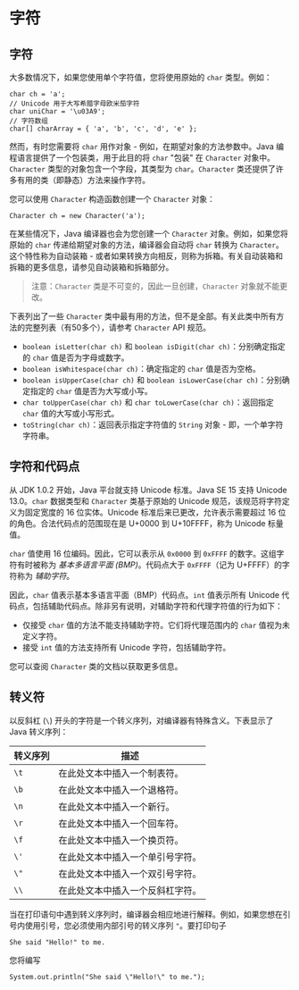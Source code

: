 # 字符

## 字符

大多数情况下，如果您使用单个字符值，您将使用原始的 `char` 类型。例如：

```
char ch = 'a';
// Unicode 用于大写希腊字母欧米茄字符
char uniChar = '\u03A9';
// 字符数组
char[] charArray = { 'a', 'b', 'c', 'd', 'e' };
```

然而，有时您需要将 `char` 用作对象 - 例如，在期望对象的方法参数中。Java 编程语言提供了一个包装类，用于此目的将 `char` "包装" 在 `Character` 对象中。`Character` 类型的对象包含一个字段，其类型为 `char`。`Character` 类还提供了许多有用的类（即静态）方法来操作字符。

您可以使用 `Character` 构造函数创建一个 `Character` 对象：

```
Character ch = new Character('a');
```

在某些情况下，Java 编译器也会为您创建一个 `Character` 对象。例如，如果您将原始的 `char` 传递给期望对象的方法，编译器会自动将 `char` 转换为 `Character`。这个特性称为自动装箱 - 或者如果转换方向相反，则称为拆箱。有关自动装箱和拆箱的更多信息，请参见自动装箱和拆箱部分。

> 注意：`Character` 类是不可变的，因此一旦创建，`Character` 对象就不能更改。

下表列出了一些 `Character` 类中最有用的方法，但不是全部。有关此类中所有方法的完整列表（有50多个），请参考 `Character` API 规范。

- `boolean isLetter(char ch)` 和 `boolean isDigit(char ch)`：分别确定指定的 `char` 值是否为字母或数字。
- `boolean isWhitespace(char ch)`：确定指定的 `char` 值是否为空格。
- `boolean isUpperCase(char ch)` 和 `boolean isLowerCase(char ch)`：分别确定指定的 `char` 值是否为大写或小写。
- `char toUpperCase(char ch)` 和 `char toLowerCase(char ch)`：返回指定 `char` 值的大写或小写形式。
- `toString(char ch)`：返回表示指定字符值的 `String` 对象 - 即，一个单字符字符串。

## 字符和代码点

从 JDK 1.0.2 开始，Java 平台就支持 Unicode 标准。Java SE 15 支持 Unicode 13.0。`char` 数据类型和 `Character` 类基于原始的 Unicode 规范，该规范将字符定义为固定宽度的 16 位实体。Unicode 标准后来已更改，允许表示需要超过 16 位的角色。合法代码点的范围现在是 U+0000 到 U+10FFFF，称为 Unicode 标量值。

`char` 值使用 16 位编码。因此，它可以表示从 `0x0000` 到 `0xFFFF` 的数字。这组字符有时被称为 _基本多语言平面 (BMP)_。代码点大于 `0xFFFF`（记为 U+FFFF）的字符称为 _辅助字符_。

因此，`char` 值表示基本多语言平面（BMP）代码点。`int` 值表示所有 Unicode 代码点，包括辅助代码点。除非另有说明，对辅助字符和代理字符值的行为如下：

- 仅接受 `char` 值的方法不能支持辅助字符。它们将代理范围内的 `char` 值视为未定义字符。
- 接受 `int` 值的方法支持所有 Unicode 字符，包括辅助字符。

您可以查阅 `Character` 类的文档以获取更多信息。

## 转义符

以反斜杠 (`\`) 开头的字符是一个转义序列，对编译器有特殊含义。下表显示了 Java 转义序列：

| 转义序列 | 描述 |
| --- | --- |
| `\t` | 在此处文本中插入一个制表符。 |
| `\b` | 在此处文本中插入一个退格符。 |
| `\n` | 在此处文本中插入一个新行。 |
| `\r` | 在此处文本中插入一个回车符。 |
| `\f` | 在此处文本中插入一个换页符。 |
| `\'` | 在此处文本中插入一个单引号字符。 |
| `\"` | 在此处文本中插入一个双引号字符。 |
| `\\` | 在此处文本中插入一个反斜杠字符。 |

当在打印语句中遇到转义序列时，编译器会相应地进行解释。例如，如果您想在引号内使用引号，您必须使用内部引号的转义序列 `"`。要打印句子

```
She said "Hello!" to me.
```

您将编写

```
System.out.println("She said \"Hello!\" to me.");
```


